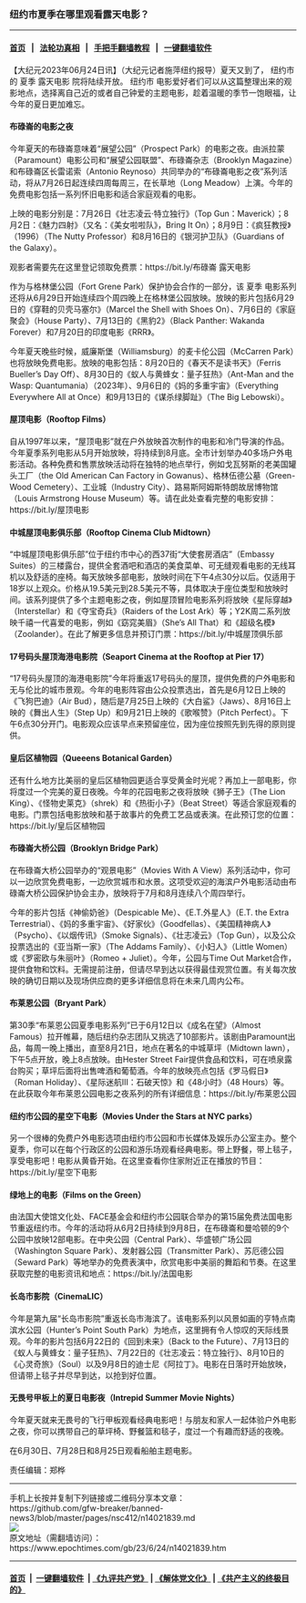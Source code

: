### 纽约市夏季在哪里观看露天电影？
------------------------

#### [首页](https://github.com/gfw-breaker/banned-news3/blob/master/README.md) &nbsp;&nbsp;|&nbsp;&nbsp; [法轮功真相](https://github.com/begood0513/basic/blob/master/README.md)  &nbsp;&nbsp;|&nbsp;&nbsp; [手把手翻墙教程](https://github.com/gfw-breaker/guides/wiki)  &nbsp;&nbsp;|&nbsp;&nbsp; [一键翻墙软件](https://github.com/gfw-breaker/nogfw/blob/master/README.md)  



<div><p>
 【大纪元2023年06月24日讯】（大纪元记者施萍纽约报导）夏天又到了，
 <ok href="https://www.epochtimes.com/gb/tag/%E7%BA%BD%E7%BA%A6%E5%B8%82.html">
  纽约市
 </ok>
 的
 <ok href="https://www.epochtimes.com/gb/tag/%E5%A4%8F%E5%AD%A3.html">
  夏季
 </ok>
 <ok href="https://www.epochtimes.com/gb/tag/%E9%9C%B2%E5%A4%A9%E7%94%B5%E5%BD%B1.html">
  露天电影
 </ok>
 院将陆续开放。
 <ok href="https://www.epochtimes.com/gb/tag/%E7%BA%BD%E7%BA%A6%E5%B8%82.html">
  纽约市
 </ok>
 电影爱好者们可以从这篇整理出来的观影地点，选择离自己近的或者自己钟爱的主题电影，趁着温暖的季节一饱眼福，让今年的夏日更加难忘。
</p>
<h4>
 布碌崙的电影之夜
</h4>
<p>
 今年夏天的布碌崙意味着“展望公园”（Prospect Park）的电影之夜。由派拉蒙（Paramount）电影公司和“展望公园联盟”、布碌崙杂志（Brooklyn Magazine）和布碌崙区长雷诺索（Antonio Reynoso）共同举办的“布碌崙电影之夜”系列活动，将从7月26日起连续四周每周三，在长草地（Long Meadow）上演。今年的免费电影包括一系列怀旧电影和适合家庭观看的电影。
</p>
<p>
 上映的电影分别是：7月26日《壮志凌云·特立独行》（Top Gun：Maverick）；8月2日：《魅力四射》（又名：《美女啦啦队》，Bring It On）；8月9日：《疯狂教授》（1996）（The Nutty Professor）和8月16日的《银河护卫队》（Guardians of the Galaxy）。
</p>
<p>
 观影者需要先在这里登记领取免费票：https://bit.ly/布碌崙
 <ok href="https://www.epochtimes.com/gb/tag/%E9%9C%B2%E5%A4%A9%E7%94%B5%E5%BD%B1.html">
  露天电影
 </ok>
</p>
<p>
 作为与格林堡公园（Fort Grene Park）保护协会合作的一部分，该
 <ok href="https://www.epochtimes.com/gb/tag/%E5%A4%8F%E5%AD%A3.html">
  夏季
 </ok>
 电影系列还将从6月29日开始连续四个周四晚上在格林堡公园放映。放映的影片包括6月29日的《穿鞋的贝壳马塞尔》（Marcel the Shell with Shoes On）、7月6日的《家庭聚会》（House Party）、7月13日的《黑豹2》（Black Panther: Wakanda Forever）和7月20日的印度电影《RRR》。
</p>
<p>
 今年夏天晚些时候，威廉斯堡（Williamsburg）的麦卡伦公园（McCarren Park）也将放映免费电影。放映的电影包括：8月20日的《春天不是读书天》（Ferris Bueller’s Day Off）、8月30日的《蚁人与黄蜂女：量子狂热》（Ant-Man and the Wasp: Quantumania）（2023年）、9月6日的《妈的多重宇宙》（Everything Everywhere All at Once）和9月13日的《谋杀绿脚趾》（The Big Lebowski）。
</p>
<h4>
 屋顶电影（Rooftop Films）
</h4>
<p>
 自从1997年以来，“屋顶电影”就在户外放映首次制作的电影和冷门导演的作品。今年夏季系列电影从5月开始放映，将持续到8月底。全市计划举办40多场户外电影活动。各种免费和售票放映活动将在独特的地点举行，例如戈瓦努斯的老美国罐头工厂（the Old American Can Factory in Gowanus）、格林伍德公墓（Green-Wood Cemetery）、工业城（Industry City）、路易斯阿姆斯特朗故居博物馆（Louis Armstrong House Museum）等。请在此处查看完整的电影安排：https://bit.ly/屋顶电影
</p>
<h4>
 中城屋顶电影俱乐部（Rooftop Cinema Club Midtown）
</h4>
<p>
 “中城屋顶电影俱乐部”位于纽约市中心的西37街“大使套房酒店”（Embassy Suites）的三楼露台，提供全套酒吧和酒店的美食菜单、可无缝观看电影的无线耳机以及舒适的座椅。每天放映多部电影，放映时间在下午4点30分以后。仅适用于18岁以上观众。价格从19.5美元到28.5美元不等，具体取决于座位类型和放映时间。该系列提供了多个主题电影之夜，例如屋顶冒险电影系列将放映《星际穿越》（Interstellar）和《夺宝奇兵》（Raiders of the Lost Ark）等；Y2K周二系列放映千禧一代喜爱的电影，例如《窈窕美眉》（She’s All That）和《超级名模》（Zoolander）。在此了解更多信息并预订门票：https://bit.ly/中城屋顶俱乐部
</p>
<h4>
 17号码头屋顶海港电影院（Seaport Cinema at the Rooftop at Pier 17）
</h4>
<p>
 “17号码头屋顶的海港电影院”今年将重返17号码头的屋顶，提供免费的户外电影和无与伦比的城市景观。今年的电影阵容由公众投票选出，首先是6月12日上映的《飞狗巴迪》（Air Bud），随后是7月25日上映的《大白鲨》（Jaws）、8月16日上映的《舞出人生》（Step Up）和9月21日上映的《歌喉赞》（Pitch Perfect）。下午6点30分开门。电影观众应该早点来预留座位，因为座位按照先到先得的原则提供。
</p>
<h4>
 皇后区植物园（Queeens Botanical Garden）
</h4>
<p>
 还有什么地方比美丽的皇后区植物园更适合享受黄金时光呢？再加上一部电影，你将度过一个完美的夏日夜晚。今年的花园电影之夜将放映《狮子王》（The Lion King）、《怪物史莱克》（shrek）和《热街小子》（Beat Street）等适合家庭观看的电影。门票包括电影放映和基于故事片的免费工艺品或表演。在此预订您的位置：https://bit.ly/皇后区植物园
</p>
<h4>
 布碌崙大桥公园（Brooklyn Bridge Park）
</h4>
<p>
 在布碌崙大桥公园举办的“观景电影”（Movies With A View）系列活动中，你可以一边欣赏免费电影，一边欣赏城市和水景。这项受欢迎的海滨户外电影活动由布碌崙大桥公园保护协会主办，放映将于7月和8月连续八个周四举行。
</p>
<p>
 今年的影片包括《神偷奶爸》（Despicable Me）、《E.T.外星人》（E.T. the Extra Terrestrial）、《妈的多重宇宙》、《好家伙》（Goodfellas）、《美国精神病人》（Psycho）、《以烟传讯》（Smoke Signals）、《壮志凌云》（Top Gun），以及公众投票选出的《亚当斯一家》（The Addams Family）、《小妇人》（Little Women）或《罗密欧与朱丽叶》（Romeo + Juliet）。今年，公园与Time Out Market合作，提供食物和饮料。无需提前注册，但请尽早到达以获得最佳观赏位置。有关每次放映的确切日期以及现场供应商的更多详细信息将在未来几周内公布。
</p>
<h4>
 布莱恩公园（Bryant Park）
</h4>
<p>
 第30季“布莱恩公园夏季电影系列”已于6月12日以《成名在望》（Almost Famous）拉开帷幕，随后纽约杂志团队又挑选了10部影片。该剧由Paramount出品，每周一晚上播出，直至8月21日，地点在著名的中城草坪（Midtown lawn），下午5点开放，晚上8点放映。由Hester Street Fair提供食品和饮料，可在喷泉露台购买；草坪后面将出售啤酒和葡萄酒。今年的放映亮点包括《罗马假日》（Roman Holiday）、《星际迷航III：石破天惊》和《48小时》（48 Hours）等。 在此获取今年布莱恩公园电影之夜系列的所有详细信息：https://bit.ly/布莱恩公园
</p>
<h4>
 纽约市公园的星空下电影（Movies Under the Stars at NYC parks）
</h4>
<p>
 另一个很棒的免费户外电影选项由纽约市公园和市长媒体及娱乐办公室主办。整个夏季，你可以在每个行政区的公园和游乐场观看经典电影。带上野餐，带上毯子，享受电影吧！电影从黄昏开始。在这里查看你住家附近正在播放的节目：https://bit.ly/星空下电影
</p>
<h4>
 绿地上的电影（Films on the Green）
</h4>
<p>
 由法国大使馆文化处、FACE基金会和纽约市公园联合举办的第15届免费法国电影节重返纽约市。今年的活动将从6月2日持续到9月8日，在布碌崙和曼哈顿的9个公园中放映12部电影。在中央公园（Central Park）、华盛顿广场公园（Washington Square Park）、发射器公园（Transmitter Park）、苏厄德公园（Seward Park）等地举办的免费表演中，欣赏电影中美丽的舞蹈和节奏。在这里获取完整的电影资讯和地点：https://bit.ly/法国电影
</p>
<h4>
 长岛市影院（CinemaLIC）
</h4>
<p>
 今年是第九届“长岛市影院”重返长岛市海滨了。该电影系列以风景如画的亨特点南滨水公园（Hunter’s Point South Park）为地点，这里拥有令人惊叹的天际线景观。今年的影片包括6月22日的《回到未来》（Back to the Future）、7月13日的《蚁人与黄蜂女：量子狂热》、7月22日的《壮志凌云：特立独行》、8月10日的《心灵奇旅》（Soul）以及9月8日的迪士尼《阿拉丁》。电影在日落时开始放映，但请带上毯子并尽早到达，以抢到好位置。
</p>
<h4>
 无畏号甲板上的夏日电影夜（Intrepid Summer Movie Nights）
</h4>
<p>
 今年夏天就来无畏号的飞行甲板观看经典电影吧！与朋友和家人一起体验户外电影之夜，你可以携带自己的草坪椅、野餐篮和毯子，度过一个有趣而舒适的夜晚。
</p>
<p>
 在6月30日、7月28日和8月25日观看船舶主题电影。
</p>
<p>
 责任编辑：郑桦
</p>
</div>
<hr/>
手机上长按并复制下列链接或二维码分享本文章：<br/>
https://github.com/gfw-breaker/banned-news3/blob/master/pages/nsc412/n14021839.md <br/>
<a href='https://github.com/gfw-breaker/banned-news3/blob/master/pages/nsc412/n14021839.md'><img src='https://github.com/gfw-breaker/banned-news3/blob/master/pages/nsc412/n14021839.md.png'/></a> <br/>
原文地址（需翻墙访问）：https://www.epochtimes.com/gb/23/6/24/n14021839.htm


------------------------
#### [首页](https://github.com/gfw-breaker/banned-news3/blob/master/README.md) &nbsp;|&nbsp; [一键翻墙软件](https://github.com/gfw-breaker/nogfw/blob/master/README.md) &nbsp;| [《九评共产党》](https://github.com/gfw-breaker/9ping.md/blob/master/README.md#九评之一评共产党是什么) | [《解体党文化》](https://github.com/gfw-breaker/jtdwh.md/blob/master/README.md) | [《共产主义的终极目的》](https://github.com/gfw-breaker/gczydzjmd.md/blob/master/README.md)


<img src='http://gfw-breaker.win/banned-news3/pages/nsc412/n14021839.md' width='0px' height='0px'/>